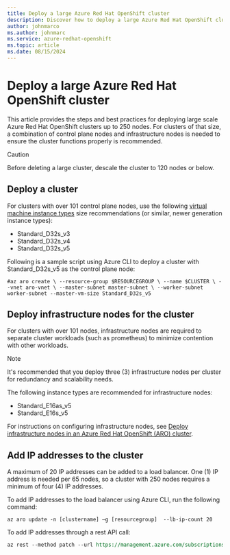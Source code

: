 ```yaml
---
title: Deploy a large Azure Red Hat OpenShift cluster
description: Discover how to deploy a large Azure Red Hat OpenShift cluster.
author: johnmarco
ms.author: johnmarc
ms.service: azure-redhat-openshift
ms.topic: article
ms.date: 08/15/2024
---
```

# Deploy a large Azure Red Hat OpenShift cluster

This article provides the steps and best practices for deploying large scale Azure Red Hat OpenShift clusters up to 250 nodes. For clusters of that size, a combination of control plane nodes and infrastructure nodes is needed to ensure the cluster functions properly is recommended.

> [!CAUTION]
> Before deleting a large cluster, descale the cluster to 120 nodes or below.
> 

## Deploy a cluster

For clusters with over 101 control plane nodes, use the following [virtual machine instance types](support-policies-v4.md#supported-virtual-machine-sizes) size recommendations (or similar, newer generation instance types):

- Standard_D32s_v3
- Standard_D32s_v4
- Standard_D32s_v5

Following is a sample script using Azure CLI to deploy a cluster with Standard_D32s_v5 as the control plane node:

```azurecli
#az aro create \ --resource-group $RESOURCEGROUP \ --name $CLUSTER \ --vnet aro-vnet \ --master-subnet master-subnet \ --worker-subnet worker-subnet --master-vm-size Standard_D32s_v5
```

## Deploy infrastructure nodes for the cluster

For clusters with over 101 nodes, infrastructure nodes are required to separate cluster workloads (such as prometheus) to minimize contention with other workloads.
 
> [!NOTE]
> It's recommended that you deploy three (3) infrastructure nodes per cluster for redundancy and scalability needs. 
> 

The following instance types are recommended for infrastructure nodes:

- Standard_E16as_v5
- Standard_E16s_v5

For instructions on configuring infrastructure nodes, see [Deploy infrastructure nodes in an Azure Red Hat OpenShift (ARO) cluster](howto-infrastructure-nodes.md).

## Add IP addresses to the cluster

A maximum of 20 IP addresses can be added to a load balancer. One (1) IP address is needed per 65 nodes, so a cluster with 250 nodes requires a minimum of four (4) IP addresses.

To add IP addresses to the load balancer using Azure CLI, run the following command:

`az aro update -n [clustername] –g [resourcegroup]  --lb-ip-count 20`

To add IP addresses through a rest API call:

```rest
az rest --method patch --url https://management.azure.com/subscriptions/fe16a035-e540-4ab7-80d9-373fa9a3d6ae/resourceGroups/shared-cluster/providers/Microsoft.RedHatOpenShift/OpenShiftClusters/shared-cluster?api-version=2023-07-01-preview --body '{"properties": {"networkProfile": {"loadBalancerProfile": {"managedOutboundIps": {"count": 5}}}}}' --headers "Content-Type=application/json"
```

